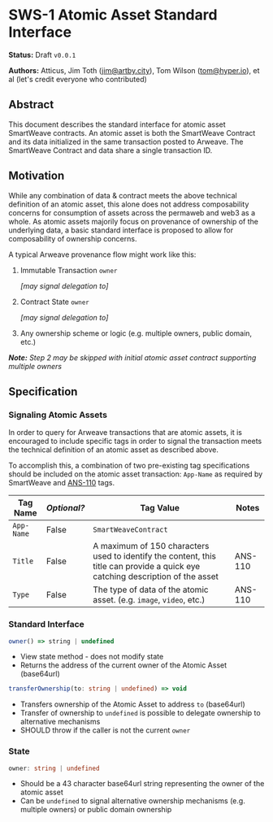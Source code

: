 # SWS-1 Atomic Asset Standard Interface

**Status:** Draft `v0.0.1`

**Authors:** Atticus, Jim Toth ([jim@artby.city](mailto:jim@artby.city)), Tom Wilson (tom@hyper.io), et al (let's credit everyone who contributed)

## Abstract

This document describes the standard interface for atomic asset SmartWeave
contracts.  An atomic asset is both the SmartWeave Contract and its data initialized in the same transaction posted to Arweave.  The SmartWeave Contract and data share a single transaction ID.

## Motivation

While any combination of data & contract meets the above technical definition of
an atomic asset, this alone does not address composability concerns for
consumption of assets across the permaweb and web3 as a whole.  As atomic
assets majorily focus on provenance of ownership of the underlying data, a
basic standard interface is proposed to allow for composability of ownership
concerns.

A typical Arweave provenance flow might work like this:

1. Immutable Transaction `owner`

    *[may signal delegation to]*

2. Contract State `owner`

    *[may signal delegation to]*

3. Any ownership scheme or logic (e.g. multiple owners, public domain, etc.)

***Note:** Step 2 may be skipped with initial atomic asset contract supporting multiple owners*

## Specification

### Signaling Atomic Assets

In order to query for Arweave transactions that are atomic assets, it is
encouraged to include specific tags in order to signal the transaction meets the
technical definition of an atomic asset as described above.

To accomplish this, a combination of two pre-existing tag specifications should
be included on the atomic asset transaction: `App-Name` as required by
SmartWeave and
[ANS-110](https://github.com/ArweaveTeam/arweave-standards/blob/master/ans/ANS-110.md)
tags.

| Tag Name | _Optional?_ | Tag Value | Notes |
|---|---|---|---|
|`App-Name`|False|`SmartWeaveContract`|
|`Title`|False|A maximum of 150 characters used to identify the content, this title can provide a quick eye catching description of the asset| ANS-110
|`Type`|False|The type of data of the atomic asset.  (e.g. `image`, `video`, etc.) | ANS-110

### Standard Interface

```ts
owner() => string | undefined
```
- View state method - does not modify state
- Returns the address of the current owner of the Atomic Asset (base64url)

```ts
transferOwnership(to: string | undefined) => void
```

- Transfers ownership of the Atomic Asset to address `to` (base64url)
- Transfer of ownership to `undefined` is possible to delegate ownership to
  alternative mechanisms
- SHOULD throw if the caller is not the current `owner`

### State

```ts
owner: string | undefined
```
- Should be a 43 character base64url string representing the owner of the
  atomic asset
- Can be `undefined` to signal alternative ownership mechanisms (e.g. multiple
  owners) or public domain ownership
